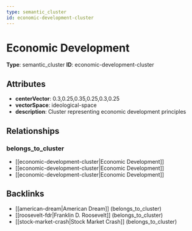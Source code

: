 ```yaml
---
type: semantic_cluster
id: economic-development-cluster
---
```


# Economic Development

**Type**: semantic_cluster
**ID**: economic-development-cluster

## Attributes

- **centerVector**: 0.3,0.25,0.35,0.25,0.3,0.25
- **vectorSpace**: ideological-space
- **description**: Cluster representing economic development principles

## Relationships

### belongs_to_cluster

- [[economic-development-cluster|Economic Development]]
- [[economic-development-cluster|Economic Development]]
- [[economic-development-cluster|Economic Development]]

## Backlinks

- [[american-dream|American Dream]] (belongs_to_cluster)
- [[roosevelt-fdr|Franklin D. Roosevelt]] (belongs_to_cluster)
- [[stock-market-crash|Stock Market Crash]] (belongs_to_cluster)

